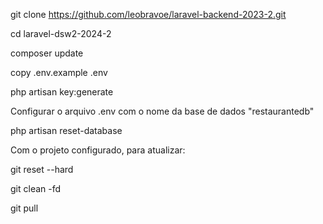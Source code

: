 git clone https://github.com/leobravoe/laravel-backend-2023-2.git

cd laravel-dsw2-2024-2

composer update

copy .env.example .env

php artisan key:generate

Configurar o arquivo .env com o nome da base de dados "restaurantedb"

php artisan reset-database

Com o projeto configurado, para atualizar:

git reset --hard

git clean -fd

git pull